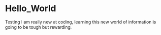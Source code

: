 # Hello_World
Testing
I am really new at coding, learning this new world of information is going to be tough but rewarding.

